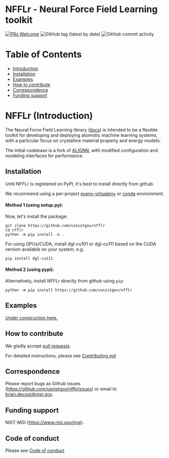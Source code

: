 # NFFLr - Neural Force Field Learning toolkit
[![PRs Welcome](https://img.shields.io/badge/PRs-welcome-brightgreen.svg?style=flat-square)](https://makeapullrequest.com)
![GitHub tag (latest by date)](https://img.shields.io/github/v/tag/usnistgov/nfflr)
![GitHub commit activity](https://img.shields.io/github/commit-activity/y/usnistgov/nfflr)

# Table of Contents
* [Introduction](#intro)
* [Installation](#install)
* [Examples](#example)
* [How to contribute](#contrib)
* [Correspondence](#corres)
* [Funding support](#fund)

<a name="intro"></a>
# NFFLr (Introduction)
The Neural Force Field Learning library ([docs](https://pages.nist.gov/nfflr/index.html)) is intended to be a flexible toolkit for developing and deploying atomistic machine learning systems, with a particular focus on crystalline material property and energy models.

The initial codebase is a fork of [ALIGNN](https://github.com/usnistgov/alignn), with modified configuration and modeling interfaces for performance.

<a name="install"></a>
Installation
-------------------------
Until NFFLr is registered on PyPI, it's best to install directly from github.

We recommend using a per-project [pyenv-virtualenv](https://github.com/pyenv/pyenv-virtualenv) or [conda](https://docs.conda.io/projects/conda/en/latest/user-guide/concepts/environments.html) environment.

#### Method 1 (using setup.py):

Now, let's install the package:
```
git clone https://github.com/usnistgov/nfflr
cd nfflr
python -m pip install -e .
```
For using GPUs/CUDA, install dgl-cu101 or dgl-cu111 based on the CUDA version available on your system, e.g.

```
pip install dgl-cu111
```

#### Method 2 (using pypi):

Alternatively, install NFFLr directly from github using `pip`:
```
python -m pip install https://github.com/usnistgov/nfflr
```

<a name="example"></a>
Examples
---------
[Under construction here.](https://pages.nist.gov/nfflr/examples.html)


<a name="contrib"></a>
How to contribute
-----------------

We gladly accept [pull requests](https://makeapullrequest.com).

For detailed instructions, please see [Contributing.md](Contributing.md)

<a name="corres"></a>
Correspondence
--------------------

Please report bugs as Github issues (https://github.com/usnistgov/nfflr/issues) or email to brian.decost@nist.gov.

<a name="fund"></a>
Funding support
--------------------

NIST-MGI (https://www.nist.gov/mgi).

Code of conduct
--------------------

Please see [Code of conduct](https://github.com/usnistgov/jarvis/blob/master/CODE_OF_CONDUCT.md)

